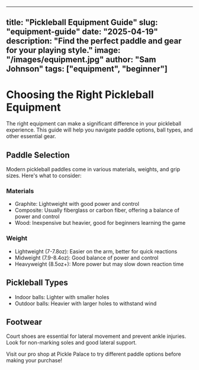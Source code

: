 
---
title: "Pickleball Equipment Guide"
slug: "equipment-guide"
date: "2025-04-19"
description: "Find the perfect paddle and gear for your playing style."
image: "/images/equipment.jpg"
author: "Sam Johnson"
tags: ["equipment", "beginner"]
---

# Choosing the Right Pickleball Equipment

The right equipment can make a significant difference in your pickleball experience. This guide will help you navigate paddle options, ball types, and other essential gear.

## Paddle Selection

Modern pickleball paddles come in various materials, weights, and grip sizes. Here's what to consider:

### Materials
- Graphite: Lightweight with good power and control
- Composite: Usually fiberglass or carbon fiber, offering a balance of power and control
- Wood: Inexpensive but heavier, good for beginners learning the game

### Weight
- Lightweight (7-7.8oz): Easier on the arm, better for quick reactions
- Midweight (7.9-8.4oz): Good balance of power and control
- Heavyweight (8.5oz+): More power but may slow down reaction time

## Pickleball Types

- Indoor balls: Lighter with smaller holes
- Outdoor balls: Heavier with larger holes to withstand wind

## Footwear

Court shoes are essential for lateral movement and prevent ankle injuries. Look for non-marking soles and good lateral support.

Visit our pro shop at Pickle Palace to try different paddle options before making your purchase!
